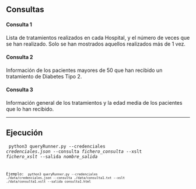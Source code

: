## Consultas

#### Consulta 1
Lista de tratamientos realizados en cada Hospital, y el número de veces que se han realizado. Solo se han mostrados aquellos realizados más de 1 vez.

#### Consulta 2
Información de los pacientes  mayores de 50 que han recibido un tratamiento de Diabetes Tipo 2.

#### Consulta 3
Información general de los tratamientos y la edad media de los pacientes que lo han recibido.

---

## Ejecución

<code> python3 queryRunner.py --credenciales *credenciales.json* --consulta *fichero_consulta* --xslt *fichero_xslt* --salida *nombre_salida* <code>

Ejemplo:
<code> python3 queryRunner.py --credenciales ./data/credenciales.json --consulta ./data/consulta1.txt --xslt ./data/consulta1.xslt --salida consulta1.html <code>